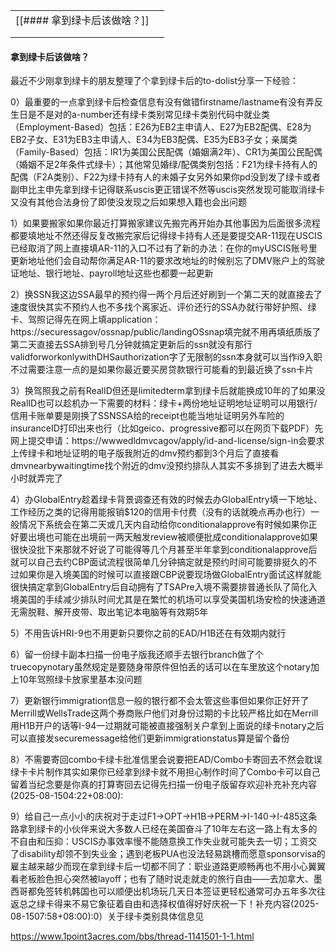 

|                    |     |
| ------------------ | --- |
| [[#### 拿到绿卡后该做啥？]] |     |
|                    |     |
|                    |     |


#### 拿到绿卡后该做啥？

最近不少刚拿到绿卡的朋友整理了个拿到绿卡后的to-dolist分享一下经验：

0）最重要的一点拿到绿卡后检查信息有没有做错firstname/lastname有没有弄反生日是不是对的a-number还有绿卡类别常见绿卡类别代码中就业类（Employment-Based）包括：E26为EB2主申请人、E27为EB2配偶、E28为EB2子女、E31为EB3主申请人、E34为EB3配偶、E35为EB3子女；亲属类（Family-Based）包括：IR1为美国公民配偶（婚姻满2年）、CR1为美国公民配偶（婚姻不足2年条件式绿卡）；其他常见婚绿/配偶类别包括：F21为绿卡持有人的配偶（F2A类别）、F22为绿卡持有人的未婚子女另外如果你pd没到发了绿卡或者副申比主申先拿到绿卡记得联系uscis更正错误不然等uscis突然发现可能取消绿卡又没有其他合法身份了即使没发现之后如果想入籍也会出问题

1）如果要搬家如果你最近打算搬家建议先搬完再开始办其他事因为后面很多流程都要填地址不然还得反复改搬完家后记得绿卡持有人还是要提交AR-11现在USCIS已经取消了网上直接填AR-11的入口不过有了新的办法：在你的myUSCIS账号里更新地址他们会自动帮你满足AR-11的要求改地址的时候别忘了DMV账户上的驾驶证地址、银行地址、payroll地址这些也都要一起更新

2）换SSN我这边SSA最早的预约得一两个月后还好刷到一个第二天的就直接去了速度很快其实不预约人也不多找个离家近、评价还行的SSA办就行带好护照、绿卡、驾照记得先在网上填application：https://securessagov/ossnap/public/landingOSsnap填完就不用再填纸质版了第二天直接去SSA排到号几分钟就搞定更新后的ssn就没有那行validforworkonlywithDHSauthorization字了无限制的ssn本身就可以当作i9入职不过需要注意一点的是如果你最近要买房贷款银行可能看的到最近换了ssn卡片

3）换驾照我之前有RealID但还是limitedterm拿到绿卡后就能换成10年的了如果没RealID也可以趁机办一下需要的材料：绿卡+两份地址证明地址证明可以用银行/信用卡账单要是刚换了SSNSSA给的receipt也能当地址证明另外车险的insuranceID打印出来也行（比如geico、progressive都可以在网页下载PDF）先网上提交申请：https://wwwedldmvcagov/apply/id-and-license/sign-in会要求上传绿卡和地址证明的电子版我附近的dmv预约都到3个月后了直接看dmvnearbywaitingtime找个附近的dmv没预约排队人其实不多排到了进去大概半小时就弄完了

4）办GlobalEntry趁着绿卡背景调查还有效的时候去办GlobalEntry填一下地址、工作经历之类的记得用能报销$120的信用卡付费（没有的话就晚点再办也行）一般情况下系统会在第二天或几天内自动给你conditionalapprove有时候如果你正好要出境也可能在出境前一两天触发review被顺便批成conditionalapprove如果很快没批下来那就不好说了可能得等几个月甚至半年拿到conditionalapprove后就可以自己去约CBP面试流程很简单几分钟搞定就是预约时间可能要排挺久的不过如果你是入境美国的时候可以直接跟CBP说要现场做GlobalEntry面试这样就能很快搞定拿到GlobalEntry后自动拥有了TSAPre入境不需要排普通长队了简化入境美国的手续减少排队时间尤其是在繁忙的机场可以享受美国机场安检的快速通道无需脱鞋、解开皮带、取出笔记本电脑等有效期5年

5）不用告诉HRI-9也不用更新只要你之前的EAD/H1B还在有效期内就行

6）留一份绿卡副本扫描一份电子版我还顺手去银行branch做了个truecopynotary虽然规定是要随身带原件但怕丢的话可以在车里放这个notary加上10年驾照绿卡放家里基本没问题

7）更新银行immigration信息一般的银行都不会太管这些事但如果你正好开了Merrill或WellsTrade这两个券商账户他们对身份过期的卡比较严格比如在Merrill用H1B开户的话等I-94一过期就可能被直接强制关户拿到上面说的绿卡notary之后可以直接发securemessage给他们更新immigrationstatus算是留个备份

8）不需要寄回combo卡绿卡批准信里会说要把EAD/Combo卡寄回去不然会耽误绿卡卡片制作其实如果你已经拿到绿卡就不用担心制作时间了Combo卡可以自己留着当纪念要是你真的打算寄回去记得先扫描一份电子版留存欢迎补充补充内容(2025-08-1504:22+08:00):

9）给自己一点小小的庆祝对于走过F1→OPT→H1B→PERM→I-140→I-485这条路拿到绿卡的小伙伴来说大多数人已经在美国奋斗了10年左右这一路上有太多的不自由和压抑：USCIS办事效率慢不能随意换工作失业就可能失去一切；工资交了disability却领不到失业金；遇到老板PUA也没法轻易跳槽而愿意sponsorvisa的雇主越来越少而现在拿到绿卡后一切都不同了：职业道路更顺畅再也不用小心翼翼看老板脸色担心突然被layoff；也有了随时说走就走的旅行自由——去加拿大、墨西哥都免签转机韩国也可以顺便出机场玩几天日本签证更轻松通常可办五年多次往返总之绿卡得来不易它象征着自由和选择权值得好好庆祝一下！补充内容(2025-08-1507:58+08:00):0）关于绿卡类别具体信息见

https://www.1point3acres.com/bbs/thread-1141501-1-1.html